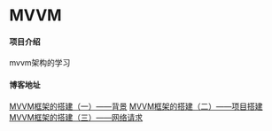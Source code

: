 # MVVM

#### 项目介绍
mvvm架构的学习

#### 博客地址
[MVVM框架的搭建（一）——背景](https://www.jianshu.com/p/60dc39a8553a)
[MVVM框架的搭建（二）——项目搭建](https://www.jianshu.com/p/6a5a9803d03b)
[MVVM框架的搭建（三）——网络请求](https://www.jianshu.com/p/df2bde94c0bd)


